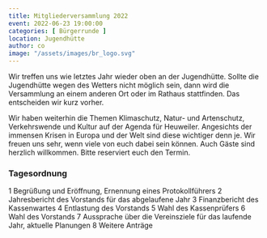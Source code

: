 ```yaml
---
title: Mitgliederversammlung 2022
event: 2022-06-23 19:00:00
categories: [ Bürgerrunde ]
location: Jugendhütte
author: co
image: "/assets/images/br_logo.svg"
---
```


Wir treffen uns wie letztes Jahr wieder oben an der Jugendhütte. Sollte die Jugendhütte wegen des Wetters nicht möglich sein, dann wird die Versammlung an einem anderen Ort oder im Rathaus stattfinden. Das entscheiden wir kurz vorher.

Wir haben weiterhin die Themen Klimaschutz, Natur- und Artenschutz, Verkehrswende und Kultur auf der Agenda für Heuweiler. Angesichts der immensen Krisen in Europa und der Welt sind diese wichtiger denn je. Wir freuen uns sehr, wenn viele von euch dabei sein können. Auch Gäste sind herzlich willkommen. Bitte reserviert euch den Termin. 

### Tagesordnung

1 Begrüßung und Eröffnung, Ernennung eines Protokollführers
2 Jahresbericht des Vorstands für das abgelaufene Jahr
3 Finanzbericht des Kassenwartes
4 Entlastung des Vorstands
5 Wahl des Kassenprüfers
6 Wahl des Vorstands
7 Aussprache über die Vereinsziele für das laufende Jahr, aktuelle Planungen
8 Weitere Anträge
